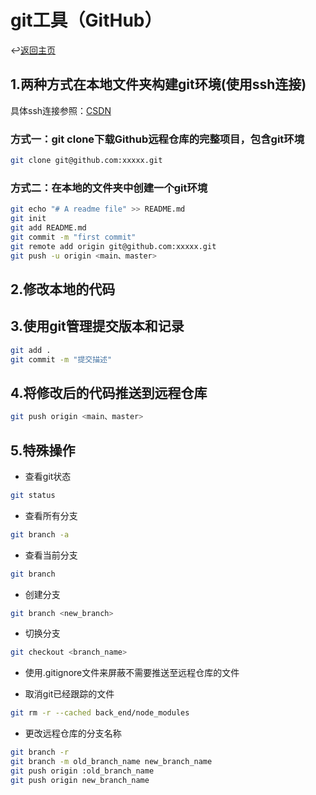 # git工具（GitHub）

↩️[返回主页]

## 1.两种方式在本地文件夹构建git环境(使用ssh连接)

具体ssh连接参照：[CSDN]

### 方式一：git clone下载Github远程仓库的完整项目，包含git环境

```sh
git clone git@github.com:xxxxx.git
```

### 方式二：在本地的文件夹中创建一个git环境

```sh
git echo "# A readme file" >> README.md
git init
git add README.md
git commit -m "first commit"
git remote add origin git@github.com:xxxxx.git
git push -u origin <main、master>
```

## 2.修改本地的代码

## 3.使用git管理提交版本和记录

```sh
git add .
git commit -m "提交描述"
```

## 4.将修改后的代码推送到远程仓库

```sh
git push origin <main、master>
```

## 5.特殊操作

* 查看git状态

```sh
git status
```

* 查看所有分支

```sh
git branch -a
```

* 查看当前分支

```sh
git branch
```

* 创建分支

```sh
git branch <new_branch>
```

* 切换分支

```sh
git checkout <branch_name>
```

* 使用.gitignore文件来屏蔽不需要推送至远程仓库的文件

* 取消git已经跟踪的文件

```sh
git rm -r --cached back_end/node_modules
```

* 更改远程仓库的分支名称

```sh
git branch -r
git branch -m old_branch_name new_branch_name
git push origin :old_branch_name
git push origin new_branch_name
```

[返回主页]:../README.md
[CSDN]:https://blog.csdn.net/weixin_42310154/article/details/118340458
